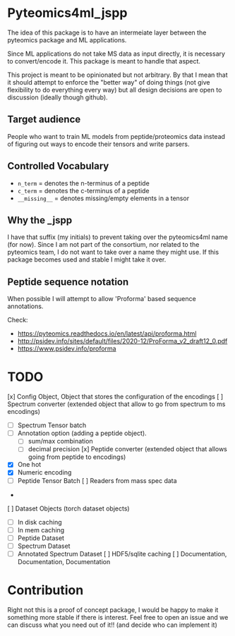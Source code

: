 
# Pyteomics4ml_jspp

The idea of this package is to have an intermeiate layer between the pyteomics package and ML applications.

Since ML applications do not take MS data as input directly, it is necessary to convert/encode it. This package is meant to handle that aspect.

This project is meant to be opinionated but not arbitrary. By that I mean that it should attempt to enforce the "better way" of doing things (not give flexibility to do everything every way) but all design decisions are open to discussion (ideally though github).

## Target audience

People who want to train ML models from peptide/proteomics data instead of figuring out ways to encode their tensors and write parsers.

## Controlled Vocabulary

- `n_term` = denotes the n-terminus of a peptide
- `c_term` = denotes the c-terminus of a peptide
- `__missing__` = denotes missing/empty elements in a tensor

## Why the _jspp

I have that suffix (my initials) to prevent taking over the pyteomics4ml name (for now).
Since I am not part of the consortium, nor related to the pyteomics team, I do not want to take over a name they might use.
If this package becomes used and stable I might take it over.

## Peptide sequence notation

When possible I will attempt to allow 'Proforma' based sequence annotations.

Check:
- https://pyteomics.readthedocs.io/en/latest/api/proforma.html
- http://psidev.info/sites/default/files/2020-12/ProForma_v2_draft12_0.pdf
- https://www.psidev.info/proforma

# TODO

[x] Config Object, Object that stores the configuration of the encodings
[ ] Spectrum converter (extended object that allow to go from spectrum to ms encodings)
  - [ ] Spectrum Tensor batch
  - [ ] Annotation option (adding a peptide object).
    - [ ] sum/max combination
    - [ ] decimal precision
[x] Peptide converter (extended object that allows going from peptide to encodings)
  - [x] One hot
  - [x] Numeric encoding
  - [ ] Peptide Tensor Batch
[ ] Readers from mass spec data
  - 
[ ] Dataset Objects (torch dataset objects)
  - [ ] In disk caching
  - [ ] In mem caching
  - [ ] Peptide Dataset
  - [ ] Spectrum Dataset
  - [ ] Annotated Spectrum Dataset
[ ] HDF5/sqlite caching
[ ] Documentation, Documentation, Documentation

# Contribution

Right not this is a proof of concept package, I would be happy to make it something more stable if there is interest.
Feel free to open an issue and we can discuss what you need out of it!! (and decide who can implement it)